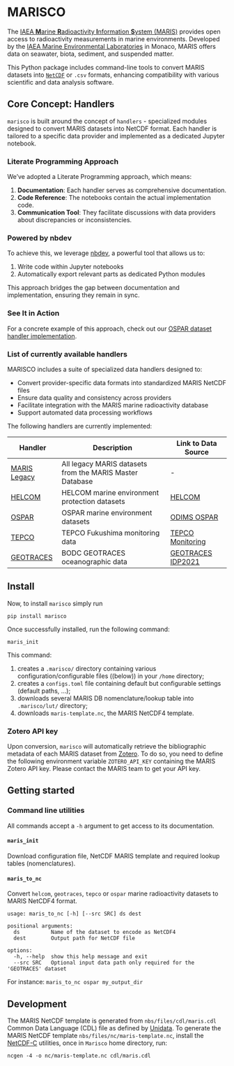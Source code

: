 # MARISCO


<!-- WARNING: THIS FILE WAS AUTOGENERATED! DO NOT EDIT! -->

The [IAEA **M**arine **R**adioactivity **I**nformation **S**ystem
(MARIS)](https://maris.iaea.org) provides open access to radioactivity
measurements in marine environments. Developed by the [IAEA Marine
Environmental
Laboratories](https://www.iaea.org/about/organizational-structure/department-of-nuclear-sciences-and-applications/division-of-iaea-environment-laboratories)
in Monaco, MARIS offers data on seawater, biota, sediment, and suspended
matter.

This Python package includes command-line tools to convert MARIS
datasets into [`NetCDF`](https://www.unidata.ucar.edu/software/netcdf/)
or `.csv` formats, enhancing compatibility with various scientific and
data analysis software.

## Core Concept: Handlers

`marisco` is built around the concept of `handlers` - specialized
modules designed to convert MARIS datasets into NetCDF format. Each
handler is tailored to a specific data provider and implemented as a
dedicated Jupyter notebook.

### Literate Programming Approach

We’ve adopted a Literate Programming approach, which means:

1.  **Documentation**: Each handler serves as comprehensive
    documentation.
2.  **Code Reference**: The notebooks contain the actual implementation
    code.
3.  **Communication Tool**: They facilitate discussions with data
    providers about discrepancies or inconsistencies.

### Powered by nbdev

To achieve this, we leverage [nbdev](https://nbdev.fast.ai), a powerful
tool that allows us to:

1.  Write code within Jupyter notebooks
2.  Automatically export relevant parts as dedicated Python modules

This approach bridges the gap between documentation and implementation,
ensuring they remain in sync.

### See It in Action

For a concrete example of this approach, check out our [OSPAR dataset
handler
implementation](https://fr.anckalbi.net/marisco/handlers/ospar.html).

### List of currently available handlers

MARISCO includes a suite of specialized data handlers designed to:

- Convert provider-specific data formats into standardized MARIS NetCDF
  files
- Ensure data quality and consistency across providers
- Facilitate integration with the MARIS marine radioactivity database
- Support automated data processing workflows

The following handlers are currently implemented:

| Handler | Description | Link to Data Source |
|----|----|----|
| [MARIS Legacy](https://fr.anckalbi.net/marisco/handlers/maris_legacy.html) | All legacy MARIS datasets from the MARIS Master Database | \- |
| [HELCOM](https://fr.anckalbi.net/marisco/handlers/helcom.html) | HELCOM marine environment protection datasets | [HELCOM](https://helcom.fi/about-us) |
| [OSPAR](https://fr.anckalbi.net/marisco/handlers/ospar.html) | OSPAR marine environment datasets | [ODIMS OSPAR](https://odims.ospar.org/en/) |
| [TEPCO](https://fr.anckalbi.net/marisco/handlers/tepco.html) | TEPCO Fukushima monitoring data | [TEPCO Monitoring](https://radioactivity.nsr.go.jp/ja/list/349/list-1.html) |
| [GEOTRACES](https://fr.anckalbi.net/marisco/handlers/geotraces.html) | BODC GEOTRACES oceanographic data | [GEOTRACES IDP2021](https://www.geotraces.org/geotraces-intermediate-data-product-2021/) |

## Install

Now, to install `marisco` simply run

``` console
pip install marisco
```

Once successfully installed, run the following command:

``` console
maris_init
```

This command:

1.  creates a `.marisco/` directory containing various
    configuration/configurable files ((below)) in your `/home`
    directory;
2.  creates a `configs.toml` file containing default but configurable
    settings (default paths, …);
3.  downloads several MARIS DB nomenclature/lookup table into
    `.marisco/lut/` directory;
4.  downloads `maris-template.nc`, the MARIS NetCDF4 template.

### Zotero API key

Upon conversion, `marisco` will automatically retrieve the bibliographic
metadata of each MARIS dataset from [Zotero](https://www.zotero.org/).
To do so, you need to define the following environment variable
`ZOTERO_API_KEY` containing the MARIS Zotero API key. Please contact the
MARIS team to get your API key.

## Getting started

### Command line utilities

All commands accept a `-h` argument to get access to its documentation.

#### `maris_init`

Download configuration file, NetCDF MARIS template and required lookup
tables (nomenclatures).

#### `maris_to_nc`

Convert `helcom`, `geotraces`, `tepco` or `ospar` marine radioactivity
datasets to MARIS NetCDF4 format.

    usage: maris_to_nc [-h] [--src SRC] ds dest

    positional arguments:
      ds          Name of the dataset to encode as NetCDF4
      dest        Output path for NetCDF file

    options:
      -h, --help  show this help message and exit
      --src SRC   Optional input data path only required for the 'GEOTRACES' dataset

For instance: `maris_to_nc ospar my_output_dir`

## Development

The MARIS NetCDF template is generated from `nbs/files/cdl/maris.cdl`
Common Data Language (CDL) file as defined by
[Unidata](https://docs.unidata.ucar.edu/). To generate the MARIS NetCDF
template `nbs/files/nc/maris-template.nc`, install the
[NetCDF-C](https://pjbartlein.github.io/REarthSysSci/install_netCDF.html)
utilities, once in `Marisco` home directory, run:

``` console
ncgen -4 -o nc/maris-template.nc cdl/maris.cdl
```
